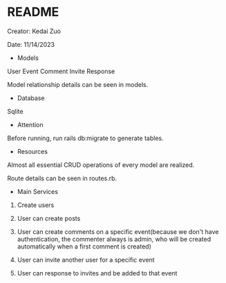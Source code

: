 # README

Creator: Kedai Zuo

Date: 11/14/2023

* Models

User
Event
Comment
Invite
Response

Model relationship details can be seen in models.

* Database

Sqlite


* Attention

Before running, run rails db:migrate to generate tables.

* Resources

Almost all essential CRUD operations of every model are realized.

Route details can be seen in routes.rb.


* Main Services 

1. Create users

2. User can create posts

3. User can create comments on a specific event(because we don't have authentication, the commenter always is admin, who will be created automatically when a first comment is created)

4. User can invite another user for a specific event

5. User can response to invites and be added to that event






